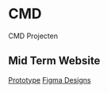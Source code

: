 # CMD
CMD Projecten

## Mid Term Website
[Prototype](http://cmda-mid-term.vercel.app/)
[Figma Designs](....)
